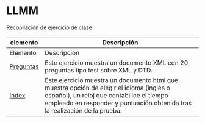 # LLMM
Recopilación de ejercicio de clase


    
elemento | Descripción
-------- | -----------
Elemento | Descripción
[Preguntas](/ProyectoXML2/Preguntasxml) | Este ejercicio muestra un documento XML con 20 preguntas tipo test sobre XML y DTD.
[Index](/ProyectoXML2/indexhtml) | Este ejercicio muestra un documento html que muestra opción de elegir el idioma (inglés o español), un reloj que contabilice el tiempo empleado en responder y puntuación obtenida tras la realización de la prueba.

